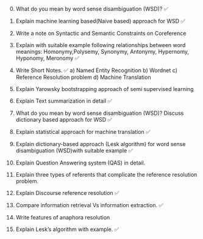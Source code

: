 0. What do you mean by word sense disambiguation (WSD)? ✅

1. Explain machine learning based(Naive based) approach for WSD ✅

2. Write a note on Syntactic and Semantic Constraints on Coreference

3. Explain with suitable example following relationships between word meanings: Homonymy,Polysemy, Synonymy, Antonymy, Hypernomy, Hyponomy, Meronomy ✅

4. Write Short Notes. ✅
    a) Named Entity Recognition
    b) Wordnet
    c) Reference Resolution problem
    d) Machine Translation
    
5. Explain Yarowsky bootstrapping approach of semi supervised learning

6. Explain Text summarization in detail ✅

7. What do you mean by word sense disambiguation (WSD)? Discuss dictionary based approach for WSD ✅

8. Explain statistical approach for machine translation ✅

9. Explain dictionary-based approach (Lesk algorithm) for word sense disambiguation (WSD)with suitable example ✅

10. Explain Question Answering system (QAS) in detail.

11. Explain three types of referents that complicate the reference resolution problem.

12. Explain Discourse reference resolution ✅

13. Compare information retrieval Vs information extraction. ✅

14. Write features of anaphora resolution

15. Explain Lesk’s algorithm with example. ✅